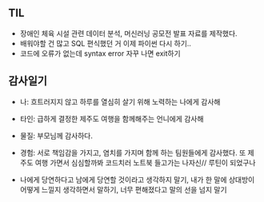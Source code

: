 ## TIL 
- 장애인 체육 시설 관련 데이터 분석, 머신러닝 공모전 발표 자료를 제작했다.
- 배워야할 건 많고 SQL 편식했던 거 이제 파이썬 다시 하기..
- 코드에 오류가 없는데 syntax error 자꾸 나면 exit하기

## 감사일기 
- 나: 흐트러지지 않고 하루를 열심히 살기 위해 노력하는 나에게 감사해
- 타인: 급하게 결정한 제주도 여행을 함께해주는 언니에게 감사해
- 물질: 부모님께 감사하다.
- 경험: 서로 책임감을 가지고, 염치를 가지며 함께 하는 팀원들에게 감사했다. 또 제주도 여행 가면서 심심할까봐 코드치러 노트북 들고가는 나자신// 루틴이 되었구나 

- 나에게 당연하다고 남에게 당연할 것이라고 생각하지 말기, 내가 한 말에 상대방이 어떻게 느낄지 생각하면서 말하기, 너무 편해졌다고 말의 선을 넘지 말기
